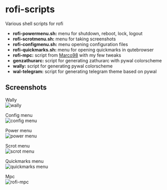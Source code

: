 # rofi-scripts
Various shell scripts for rofi

* **rofi-powermenu.sh:** menu for shutdown, reboot, lock, logout
* **rofi-scrotmenu.sh:** menu for taking screenshots 
* **rofi-configmenu.sh:** menu opening configuration files
* **rofi-quickmarks.sh:** menu for opening quickmarks in qutebrowser
* **rofi-mpc:** script from [Marco98](https://github.com/Marco98/rofi-mpc) with my few tweaks
* **genzathurarc:** script for generating zathurarc with pywal colorscheme
* **wally:** script for generating pywal colorscheme 
* **wal-telegram:** script for generating telegram theme based on pywal

## Screenshots
Wally <br>
![wally](https://github.com/TechnicalDC/rofi-scripts/blob/main/images/wally.png)

Config menu <br>
![config menu](https://github.com/TechnicalDC/rofi-scripts/blob/main/images/rofi-configmenu.png)

Power menu <br>
![power menu](https://github.com/TechnicalDC/rofi-scripts/blob/main/images/rofi-powermenu.png)

Scrot menu <br>
![scrot menu](https://github.com/TechnicalDC/rofi-scripts/blob/main/images/rofi-scrotmenu.png)

Quickmarks menu <br>
![quickmarks menu](https://github.com/TechnicalDC/rofi-scripts/blob/main/images/rofi-quickmarks.png)

Mpc <br>
![rofi-mpc](https://github.com/TechnicalDC/rofi-scripts/blob/main/images/rofi-mpc.png)
